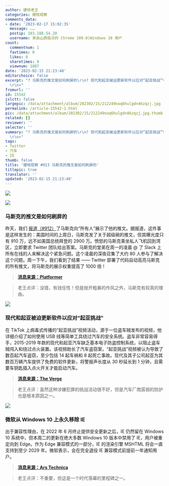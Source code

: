```yaml
---
author: 硬核老王
categories: 硬核观察
comments_data:
- date: '2023-02-17 15:02:35'
  message: 。。。
  postip: 183.188.54.20
  username: 来自山西临汾的 Chrome 109.0|Windows 10 用户
count:
  commentnum: 1
  favtimes: 0
  likes: 0
  sharetimes: 0
  viewnum: 1887
date: '2023-02-15 21:23:48'
editorchoice: false
excerpt: "? 马斯克的推文是如何刷屏的\r\n? 现代和起亚被迫更新软件以应对“起亚挑战”\r\n? 微软从 Windows 10 上永久移除 IE\r\n»
  \r\n»"
fromurl: ''
id: 15542
islctt: false
largepic: /data/attachment/album/202302/15/212249noq6hulgdn46zqzj.jpg
permalink: /article-15542-1.html
pic: /data/attachment/album/202302/15/212249noq6hulgdn46zqzj.jpg.thumb.jpg
related: []
reviewer: ''
selector: ''
summary: "? 马斯克的推文是如何刷屏的\r\n? 现代和起亚被迫更新软件以应对“起亚挑战”\r\n? 微软从 Windows 10 上永久移除 IE\r\n»
  \r\n»"
tags:
- Twitter
- 汽车
- IE
thumb: false
title: '硬核观察 #913 马斯克的推文是如何刷屏的'
titlepic: true
translator: ''
updated: '2023-02-15 21:23:48'
---
```


![](/data/attachment/album/202302/15/212249noq6hulgdn46zqzj.jpg)


![](/data/attachment/album/202302/15/212259ldm8q0okm2m2o02s.jpg)


### 马斯克的推文是如何刷屏的


昨天，我们 [报道（#912）](/article-15540-1.html)了马斯克向“所有人”展示了他的推文。据报道，这件事是这样发生的：美国时间的上周日，马斯克发了关于超级碗的推文，但其曝光度只有 910 万，远不如美国总统拜登的 2900 万。愤怒的马斯克乘坐私人飞机回到湾区，立即要求 Twitter 团队给出答案。马斯克的堂弟在周一的凌晨 @ 了 Slack 上所有在线的人来解决这个紧急问题。这个凌晨的深夜召集了大约 80 人参与了解决这个问题。周一下午，我们看到了结果 —— Twitter 部署了代码自动高亮马斯克的所有推文，将马斯克的展示权重提高了 1000 倍！



> 
> **[消息来源：Platformer](https://www.platformer.news/p/yes-elon-musk-created-a-special-system)**
> 
> 
> 



> 
> 老王点评：没错，有钱任性！但是抛开粗暴的作风之外，马斯克有较真的理由。
> 
> 
> 


![](/data/attachment/album/202302/15/212314qoryyh0mquqgnqbr.jpg)


### 现代和起亚被迫更新软件以应对“起亚挑战”


在 TikTok 上病毒式传播的“起亚挑战”视频活动，源于一位盗车贼发布的视频，他详细介绍了如何使用 USB 线等简单工具绕过汽车的安全系统。盗车非常容易得手，2015-2019 年款的现代和起亚汽车缺乏基本电子防盗控制系统，以阻止盗车贼闯入和绕过点火装置。该视频助长了汽车盗窃案，“起亚挑战”视频被认为导致了数百起汽车盗窃，至少包括 14 起车祸和 8 起死亡事故。现代及其子公司起亚为其数百万辆汽车提供了免费的软件更新，将警报声长度从 30 秒延长到 1 分钟，且需要车钥匙插入点火开关才能启动汽车。



> 
> **[消息来源：The Verge](https://www.theverge.com/2023/2/14/23599300/hyundai-kia-car-theft-software-update-free-tiktok-challenge)**
> 
> 
> 



> 
> 老王点评：虽然这种涉嫌犯罪的挑战活动很不好，但是汽车厂商孱弱的防护也是根本原因之一。
> 
> 
> 


![](/data/attachment/album/202302/15/212326kffpqixxnpixjqpj.jpg)


### 微软从 Windows 10 上永久移除 IE


出于兼容性理由，在 2022 年 6 月终止提供安全更新之后，IE 仍然留在 Windows 10 系统中，但本周二的更新在绝大多数 Windows 10 版本中禁用了 IE，用户被重定向到 Edge。作为 Edge 兼容模式的一部分，IE 的渲染引擎 MSHTML 将会一直支持到至少 2029 年。微软表示，会在完全退役 IE 兼容模式前提前一年通知用户。



> 
> **[消息来源：Ars Technica](https://arstechnica.com/gadgets/2023/02/microsoft-will-forcibly-remove-internet-explorer-from-most-windows-10-pcs-today/)**
> 
> 
> 



> 
> 老王点评：不重要，但这是一个时代落幕的里程碑之一。
> 
> 
>